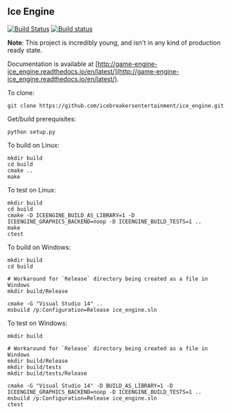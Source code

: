 Ice Engine
--------

[![Build Status](https://travis-ci.org/icebreakersentertainment/ice_engine.svg?branch=master)](https://travis-ci.org/icebreakersentertainment/ice_engine)
[![Build status](https://ci.appveyor.com/api/projects/status/2tqewfhy60mxv429/branch/master?svg=true)](https://ci.appveyor.com/project/IcebreakersEntertainment/ice-engine/branch/master)

**Note**: This project is incredibly young, and isn't in any kind of production ready state. 

Documentation is available at [http://game-engine-ice_engine.readthedocs.io/en/latest/](http://game-engine-ice_engine.readthedocs.io/en/latest/).

To clone:

    git clone https://github.com/icebreakersentertainment/ice_engine.git

Get/build prerequisites:

    python setup.py

To build on Linux:

    mkdir build
    cd build
    cmake ..
    make

To test on Linux:

    mkdir build
    cd build
    cmake -D ICEENGINE_BUILD_AS_LIBRARY=1 -D ICEENGINE_GRAPHICS_BACKEND=noop -D ICEENGINE_BUILD_TESTS=1 ..
    make
    ctest

To build on Windows:

    mkdir build
    cd build
    
    # Workaround for `Release` directory being created as a file in Windows
    mkdir build/Release
    
    cmake -G "Visual Studio 14" ..
    msbuild /p:Configuration=Release ice_engine.sln

To test on Windows:

    mkdir build
    
    # Workaround for `Release` directory being created as a file in Windows
    mkdir build/Release
    mkdir build/tests
    mkdir build/tests/Release
    
    cmake -G "Visual Studio 14" -D BUILD_AS_LIBRARY=1 -D ICEENGINE_GRAPHICS_BACKEND=noop -D ICEENGINE_BUILD_TESTS=1 ..
    msbuild /p:Configuration=Release ice_engine.sln
    ctest
